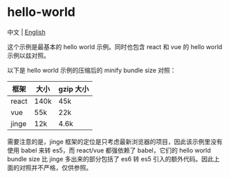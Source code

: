 # hello-world

中文 | [English](./)

这个示例是最基本的 hello world 示例。同时也包含 react 和 vue 的 hello world 示例以兹对照。

以下是 hello world 示例的压缩后的 minify bundle size 对照：

| 框架 | 大小 |  gzip 大小 |
| ---  | ----| ----------|
| react |  140k |  45k   |
| vue   |  55k  |  22k   |
| jinge |  12k |   4.6k |

需要注意的是，jinge 框架的定位是只考虑最新浏览器的项目，因此该示例里没有使用 babel 来转 es5，而 react/vue 都强依赖了 babel，它们的 hello world bundle size 比 jinge 多出来的部分包括了 es6 转 es5 引入的额外代码。因此上面的对照并不严格，仅供参照。